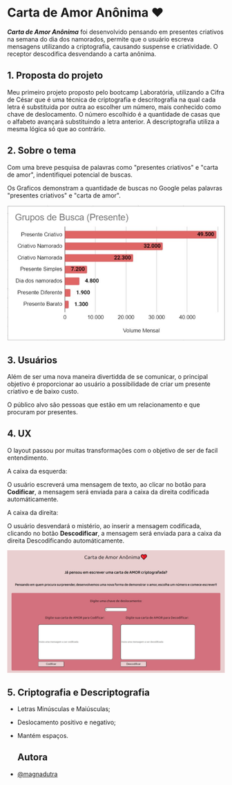 
# Carta de Amor Anônima ❤️





**_Carta de Amor Anônima_** foi desenvolvido pensando em presentes criativos na semana do dia dos namorados, permite que o usuário escreva mensagens utilizando a criptografia, causando suspense e criatividade.
O receptor descodifica desvendando a carta anônima.
## 1. Proposta do projeto

Meu primeiro projeto proposto pelo bootcamp Laboratória, utilizando a Cifra de César que é uma técnica 
de criptografia e descritografia na qual cada letra é substituida por outra ao escolher um número, mais conhecido como chave de deslocamento.
O número escolhido é a quantidade de casas que o alfabeto avançará substituindo a letra anterior.
A descriptografia utiliza a mesma lógica só que ao contrário.


## 2. Sobre o tema
Com uma breve pesquisa de palavras como "presentes criativos" e "carta de amor", indentifiquei potencial de buscas.


Os Graficos demonstram a quantidade de buscas no Google pelas palavras "presentes criativos" e "carta de amor".

![image  grafico presen criativo ](https://github.com/Magnadutra/SAP006-cipher/blob/main/Pesquisa%20-%20presente.JPG)

## 3. Usuários
Além de ser uma nova maneira divertidda de se comunicar, o principal objetivo é proporcionar ao usuário a possibilidade de criar um presente criativo e de baixo custo.

O público alvo são pessoas que estão em um relacionamento e que procuram por presentes.
## 4. UX

O layout passou por muitas transformações com o objetivo de ser de facil entendimento. 


A caixa da esquerda:

O usuário escreverá uma mensagem de texto, ao clicar no botão para **Codificar**, a mensagem será enviada para a caixa da direita codificada automáticamente. 

A caixa da direita:

O usuário desvendará o mistério, ao inserir a mensagem codificada, clicando no botão **Descodificar**, a mensagem será enviada para a caixa da direita Descodificando automáticamente.

![imagem site](https://github.com/Magnadutra/SAP006-cipher/blob/main/Carta%20de%20amor%20anonima.JPG)


## 5. Criptografia e Descriptografia
- Letras Minúsculas e Maiúsculas;
- Deslocamento positivo e negativo;
- Mantém espaços.

  ## Autora  

- [@magnadutra](https://github.com/Magnadutra)
